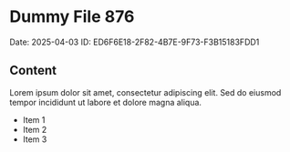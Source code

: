 # Dummy File 876

Date: 2025-04-03
ID: ED6F6E18-2F82-4B7E-9F73-F3B15183FDD1

## Content

Lorem ipsum dolor sit amet, consectetur adipiscing elit.
Sed do eiusmod tempor incididunt ut labore et dolore magna aliqua.

* Item 1
* Item 2
* Item 3

